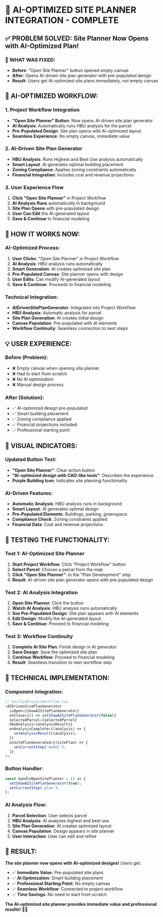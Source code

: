 # 🤖 AI-OPTIMIZED SITE PLANNER INTEGRATION - COMPLETE

## ✅ **PROBLEM SOLVED: Site Planner Now Opens with AI-Optimized Plan!**

### **🔧 WHAT WAS FIXED:**
- **Before**: "Open Site Planner" button opened empty canvas
- **After**: Opens AI-driven site plan generator with pre-populated design
- **Result**: Users get AI-optimized site plans immediately, not empty canvas

## 🎯 **AI-OPTIMIZED WORKFLOW:**

### **1. Project Workflow Integration**
- **"Open Site Planner" Button**: Now opens AI-driven site plan generator
- **AI Analysis**: Automatically runs HBU analysis for the parcel
- **Pre-Populated Design**: Site plan opens with AI-optimized layout
- **Seamless Experience**: No empty canvas, immediate value

### **2. AI-Driven Site Plan Generator**
- **HBU Analysis**: Runs Highest and Best Use analysis automatically
- **Smart Layout**: AI generates optimal building placement
- **Zoning Compliance**: Applies zoning constraints automatically
- **Financial Integration**: Includes cost and revenue projections

### **3. User Experience Flow**
1. **Click "Open Site Planner"** in Project Workflow
2. **AI Analysis Runs** automatically in background
3. **Site Plan Opens** with pre-populated design
4. **User Can Edit** the AI-generated layout
5. **Save & Continue** to financial modeling

## 🔄 **HOW IT WORKS NOW:**

### **AI-Optimized Process:**
1. **User Clicks**: "Open Site Planner" in Project Workflow
2. **AI Analysis**: HBU analysis runs automatically
3. **Smart Generation**: AI creates optimized site plan
4. **Pre-Populated Canvas**: Site planner opens with design
5. **User Edits**: Can modify AI-generated layout
6. **Save & Continue**: Proceeds to financial modeling

### **Technical Integration:**
- **AIDrivenSitePlanGenerator**: Integrated into Project Workflow
- **HBU Analysis**: Automatic analysis for parcel
- **Site Plan Generation**: AI creates initial design
- **Canvas Population**: Pre-populated with AI elements
- **Workflow Continuity**: Seamless connection to next steps

## 💡 **USER EXPERIENCE:**

### **Before (Problem):**
- ❌ Empty canvas when opening site planner
- ❌ Had to start from scratch
- ❌ No AI optimization
- ❌ Manual design process

### **After (Solution):**
- ✅ AI-optimized design pre-populated
- ✅ Smart building placement
- ✅ Zoning compliance applied
- ✅ Financial projections included
- ✅ Professional starting point

## 🎯 **VISUAL INDICATORS:**

### **Updated Button Text:**
- **"Open Site Planner"**: Clear action button
- **"AI-optimized design with CAD-like tools"**: Describes the experience
- **Purple Building Icon**: Indicates site planning functionality

### **AI-Driven Features:**
- **Automatic Analysis**: HBU analysis runs in background
- **Smart Layout**: AI generates optimal design
- **Pre-Populated Elements**: Buildings, parking, greenspace
- **Compliance Check**: Zoning constraints applied
- **Financial Data**: Cost and revenue projections

## 🚀 **TESTING THE FUNCTIONALITY:**

### **Test 1: AI-Optimized Site Planner**
1. **Start Project Workflow**: Click "Project Workflow" button
2. **Select Parcel**: Choose a parcel from the map
3. **Click "Open Site Planner"**: In the "Plan Development" step
4. **Result**: AI-driven site plan generator opens with pre-populated design

### **Test 2: AI Analysis Integration**
1. **Open Site Planner**: Click the button
2. **Watch AI Analysis**: HBU analysis runs automatically
3. **See Pre-Populated Design**: Site plan appears with AI elements
4. **Edit Design**: Modify the AI-generated layout
5. **Save & Continue**: Proceed to financial modeling

### **Test 3: Workflow Continuity**
1. **Complete AI Site Plan**: Finish design in AI generator
2. **Save Design**: Save the optimized site plan
3. **Continue Workflow**: Proceed to financial modeling
4. **Result**: Seamless transition to next workflow step

## 🔧 **TECHNICAL IMPLEMENTATION:**

### **Component Integration:**
```javascript
// UnifiedProjectWorkflow.tsx
<AIDrivenSitePlanGenerator
  isOpen={showAISitePlanGenerator}
  onClose={() => setShowAISitePlanGenerator(false)}
  selectedParcel={selectedParcel}
  hbuAnalysis={analysisResults}
  onAnalysisComplete={(analysis) => {
    setAnalysisResults(analysis);
  }}
  onSitePlanGenerated={(sitePlan) => {
    setCurrentStep('model');
  }}
/>
```

### **Button Handler:**
```javascript
const handleOpenSitePlanner = () => {
  setShowAISitePlanGenerator(true);
  setCurrentStep('plan');
};
```

### **AI Analysis Flow:**
1. **Parcel Selection**: User selects parcel
2. **HBU Analysis**: AI analyzes highest and best use
3. **Site Plan Generation**: AI creates optimized layout
4. **Canvas Population**: Design appears in site planner
5. **User Interaction**: User can edit and refine

## 🎉 **RESULT:**

**The site planner now opens with AI-optimized designs!** Users get:
- ✅ **Immediate Value**: Pre-populated site plans
- ✅ **AI Optimization**: Smart building placement
- ✅ **Professional Starting Point**: No empty canvas
- ✅ **Seamless Workflow**: Connected to project workflow
- ✅ **Time Savings**: No need to start from scratch

**The AI-optimized site planner provides immediate value and professional results!** 🤖✨
